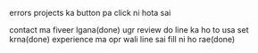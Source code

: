 errors
projects ka button pa click ni hota sai




contact ma fiveer lgana(done)
ugr review do line ka ho to usa set krna(done)
experience ma opr wali line sai fill ni ho rae(done)
